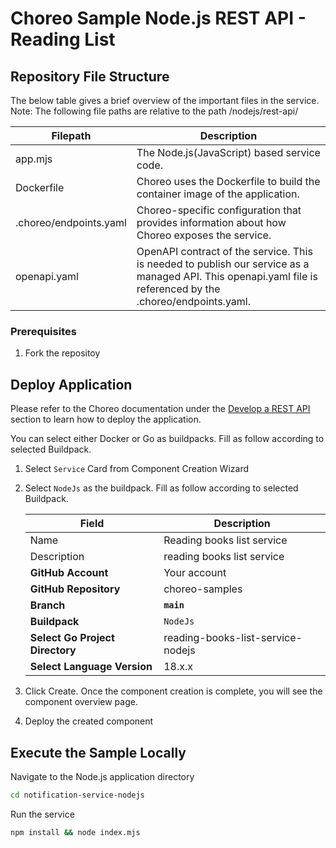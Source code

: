 # Choreo Sample Node.js REST API - Reading List

## Repository File Structure

The below table gives a brief overview of the important files in the service.\
Note: The following file paths are relative to the path /nodejs/rest-api/

| Filepath               | Description                                                                                                                                                  |
| ---------------------- | ------------------------------------------------------------------------------------------------------------------------------------------------------------ |
| app.mjs                | The Node.js(JavaScript) based service code.                                                                                                                  |
| Dockerfile             | Choreo uses the Dockerfile to build the container image of the application.                                                                                  |
| .choreo/endpoints.yaml | Choreo-specific configuration that provides information about how Choreo exposes the service.                                                                |
| openapi.yaml           | OpenAPI contract of the service. This is needed to publish our service as a managed API. This openapi.yaml file is referenced by the .choreo/endpoints.yaml. |

### Prerequisites
1. Fork the repositoy

## Deploy Application

Please refer to the Choreo documentation under the [Develop a REST API](https://wso2.com/choreo/docs/develop-components/develop-services/develop-a-rest-api/#step-1-create-a-service-component-from-a-dockerfile) section to learn how to deploy the application.

You can select either Docker or Go as buildpacks. Fill as follow according to selected Buildpack.

1. Select `Service` Card from Component Creation Wizard
2. Select `NodeJs` as the buildpack. Fill as follow according to selected Buildpack.

    | **Field**             | **Description**                               |
    |-----------------------|-----------------------------------------------|
    |Name           | Reading books list service              |
    |Description    | reading books list service        |
    | **GitHub Account**    | Your account                                  |
    | **GitHub Repository** | choreo-samples |
    | **Branch**            | **`main`**                               |
    | **Buildpack**      | `NodeJs` |
    | **Select Go Project Directory**       | reading-books-list-service-nodejs|
    | **Select Language Version**              | 18.x.x |

3. Click Create. Once the component creation is complete, you will see the component overview page.
4. Deploy the created component


## Execute the Sample Locally

Navigate to the Node.js application directory

```bash
cd notification-service-nodejs
```

Run the service

```bash
npm install && node index.mjs
```
